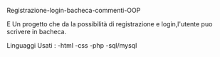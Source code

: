 
Registrazione-login-bacheca-commenti-OOP

E Un progetto che da la possibilità di registrazione e login,l'utente puo scrivere in bacheca.

Linguaggi Usati :
-html
-css
-php
-sql/mysql

